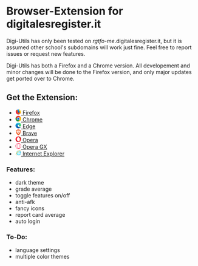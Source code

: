 # Browser-Extension for digitalesregister.it

Digi-Utils has only been tested on *rgtfo-me*.digitalesregister.it,
but it is assumed other school's subdomains will work just fine.
Feel free to report issues or request new features.

Digi-Utils has both a Firefox and a Chrome version. All developement and minor changes will be done to the Firefox version, and only major updates get ported over to Chrome.

## Get the Extension:
-  [<img src="chromium%20guides/firefox.png" height="15"> Firefox](https://addons.mozilla.org/en-US/firefox/addon/digi-utils/)
-  [<img src="chromium%20guides/Google%20Chrome/images/logo.png" height="15"> Chrome](chromium%20guides/Google%20Chrome/chrome_guide.md)
-  [<img src="chromium%20guides/Microsoft%20Edge/images/logo.png" height="15"> Edge](chromium%20guides/Microsoft%20Edge/edge_guide.md)
-  [<img src="chromium%20guides/Brave/images/logo.png" height="15"> Brave](chromium%20guides/Brave/brave_guide.md)
-  [<img src="chromium%20guides/Opera/images/logo.png" height="15"> Opera](chromium%20guides/Opera/opera_guide.md)
-  [<img src="chromium%20guides/Opera%20GX/images/logo.png" height="15"> Opera GX](chromium%20guides/Opera%20GX/opera_gx_guide.md)
-  [<img src="chromium%20guides/IE.png" height="15"> Internet Explorer](https://youtu.be/dQw4w9WgXcQ)

### Features:
- dark theme
- grade average
- toggle features on/off
- anti-afk
- fancy icons
- report card average
- auto login

### To-Do:
- language settings
- multiple color themes